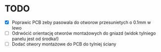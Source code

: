 TODO
=========

- [x] Poprawic PCB zeby pasowala do otworow przesunietych o 0.1mm w lewo
- [ ] Odrwócić orientację otworów montażowych do gniazd (widok tylniego panelu jest
      od środka!)
- [ ] Dodać otwory montażowe do PCB do tylniej ściany
